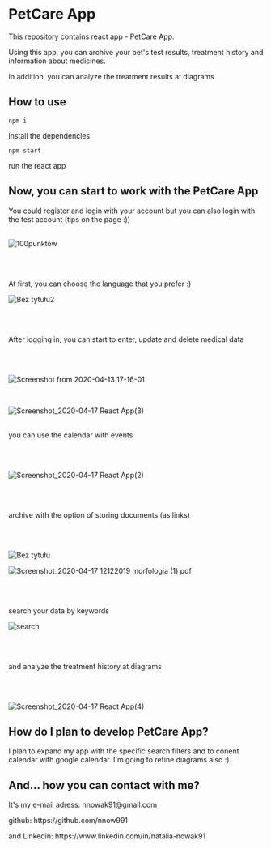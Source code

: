 <h1>PetCare App</h1>
<p> This repository contains react app - PetCare App.</p>
  <p>Using this app, you can archive your pet's test results, treatment history and information about medicines.<p>
    <p>In addition, you can analyze the treatment results at diagrams</p>
    
<h2> How to use</h2>

```npm i``` <p> install the dependencies</p>
```npm start```<p> run the react app<p/>
    
  
 <h2> Now, you can start to work with the PetCare App</h2>
 You could register and login with your account but you can also login with the test account (tips on the page :))<br/>
 <br/>
 
![100punktów](https://user-images.githubusercontent.com/52631841/79707319-63ea8d80-82bc-11ea-95b5-94cf88022876.png)

<br/><br/>
<p>At first, you can choose the language that you prefer :)</P>

![Bez tytułu2](https://user-images.githubusercontent.com/52631841/79707644-816c2700-82bd-11ea-96b1-8fae5fa40612.png)

<br/><br/>

<p>After logging in, you can start to enter, update and delete medical data</p><br/><br/>
 
![Screenshot from 2020-04-13 17-16-01](https://user-images.githubusercontent.com/52631841/79599988-b6725100-80e6-11ea-8d19-830efa050086.png)
 
 <br/>
 
![Screenshot_2020-04-17 React App(3)](https://user-images.githubusercontent.com/52631841/79597566-cc7e1280-80e2-11ea-8cd3-25db0a6f270a.png)
<br/>
<br/>
<p> you can use the calendar with events</p><br/><br/>

![Screenshot_2020-04-17 React App(2)](https://user-images.githubusercontent.com/52631841/79598019-8aa19c00-80e3-11ea-9630-ae97a4ad17ed.png)

<br/>
<br/>
<p> archive with the option of storing documents (as links) </p><br/><br/>

 ![Bez tytułu](https://user-images.githubusercontent.com/52631841/79707538-1b7f9f80-82bd-11ea-993c-755ae42edd9c.png)

  
![Screenshot_2020-04-17 12122019 morfologia (1) pdf](https://user-images.githubusercontent.com/52631841/79599448-c76e9280-80e5-11ea-9d9a-5146d01c0011.png)
  
<br/>
<br/>
<p> search your data by keywords</p>

![search](https://user-images.githubusercontent.com/52631841/79707594-5255b580-82bd-11ea-9f2c-6271e5e0877c.png)

<br/>
<br/>
<p> and analyze the treatment history at diagrams</p><br/><br/>
  
 
![Screenshot_2020-04-17 React App(4)](https://user-images.githubusercontent.com/52631841/79598233-dce2bd00-80e3-11ea-912d-f547eb8049bd.png)

 <h2> How do I plan to develop PetCare App?</h2>
I plan to expand my app with the specific search filters and to conent calendar with google calendar.
I'm going to refine diagrams also :).

<br/>


 <h2> And... how you can contact with me?</h2>
<p> It's my e-mail adress: nnowak91@gmail.com</p>
<p> github: https://github.com/nnow991 </p>
<p> and Linkedin: https://www.linkedin.com/in/natalia-nowak91 </p>
